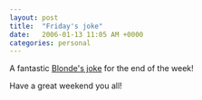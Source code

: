 ```yaml
---
layout: post
title:  "Friday's joke"
date:   2006-01-13 11:05 AM +0000
categories: personal
---
```

A fantastic <a href="http://clearsoftware.net/index.cfm?mode=entry&entry=C45B5898-E081-2BAC-69816140A81E5D9F">Blonde's joke</a> for the end of the week!

Have a great weekend you all!